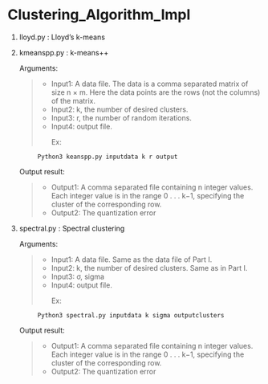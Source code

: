 # Clustering_Algorithm_Impl

1. lloyd.py : Lloyd’s k-means
2. kmeanspp.py : k-means++
	
	Arguments:
	><ul>
	><li>Input1: A data file. The data is a comma separated matrix of size n × m. Here the data points are the rows (not the columns) of the matrix.</li>
	><li>Input2: k, the number of desired clusters.</li>
	><li>Input3: r, the number of random iterations.</li>
	><li>Input4: output file.</li>
	>  <p>Ex: 
			Python3 keanspp.py inputdata k r output
 	></ul>
	
	Output result:
	><ul>
	><li>Output1: A comma separated file containing n integer values. Each integer value is in the range 0 . . . k−1, specifying the cluster of the corresponding row.</li>
	><li>Output2: The quantization error</li>
 	></ul>

3. spectral.py : Spectral clustering
	
	Arguments:
	><ul>
	><li>Input1: A data file. Same as the data file of Part I.</li>
	><li>Input2: k, the number of desired clusters. Same as in Part I.</li>
	><li>Input3: σ, sigma</li>
	><li>Input4: output file.</li>
	>  <p>Ex:
			Python3 spectral.py inputdata k sigma outputclusters
 	></ul>
	
	Output result:
	><ul>
	><li>Output1: A comma separated file containing n integer values. Each integer value is in the range 0 . . . k−1, specifying the cluster of the corresponding row.</li>
	><li>Output2: The quantization error</li>
 	></ul>

